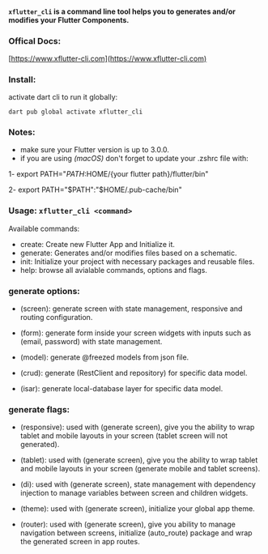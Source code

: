 #### `xflutter_cli` is a command line tool helps you to generates and/or modifies your Flutter Components.

### Offical Docs:
[https://www.xflutter-cli.com](https://www.xflutter-cli.com)

### Install:
activate dart cli to run it globally:

`dart pub global activate xflutter_cli`

### Notes:
- make sure your Flutter version is up to 3.0.0.
- if you are using *(macOS)* don't forget to update your .zshrc file with:

1- export PATH="$PATH:$HOME/{your flutter path}/flutter/bin"

2- export PATH="$PATH":"$HOME/.pub-cache/bin"

### Usage: `xflutter_cli <command>`

Available commands:

- create: Create new Flutter App and Initialize it.
- generate: Generates and/or modifies files based on a schematic.
- init: Initialize your project with necessary packages and reusable files.
- help: browse all avialable commands, options and flags.

### generate options:

- (screen): generate screen with state management, responsive and routing configuration.

- (form): generate form inside your screen widgets with inputs such as (email, password) with state management.

- (model): generate @freezed models from json file.

- (crud): generate (RestClient and repository) for specific data model.

- (isar): generate local-database layer for specific data model. 

### generate flags:

- (responsive): used with (generate screen), give you the ability to wrap tablet and mobile layouts in your screen (tablet screen will not generated).

- (tablet): used with (generate screen), give you the ability to wrap tablet and mobile layouts in your screen (generate mobile and tablet screens).

- (di): used with (generate screen), state management with dependency injection to manage variables between screen and children widgets.

- (theme): used with (generate screen), initialize your global app theme.

- (router): used with (generate screen), give you ability to manage navigation between screens, initialize (auto_route) package and wrap the generated screen in app routes.
